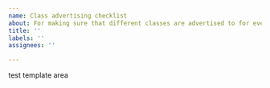 ```yaml
---
name: Class advertising checklist
about: For making sure that different classes are advertised to for events.
title: ''
labels: ''
assignees: ''

---
```


test template area
